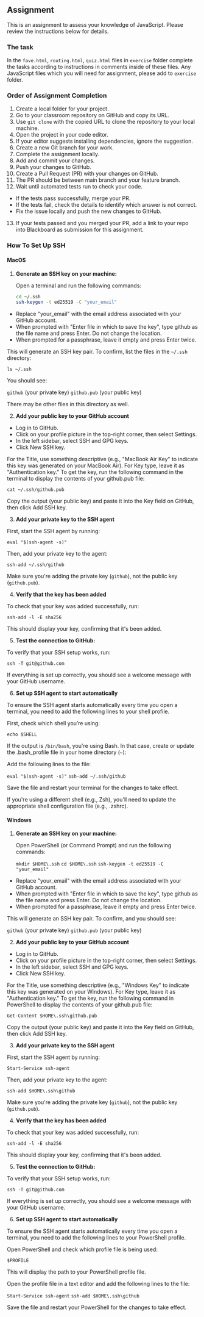## Assignment

This is an assignment to assess your knowledge of JavaScript. Please review the instructions below for details.

### The task

In the `fave.html`, `routing.html`, `quiz.html` files in `exercise` folder complete the tasks according to instructions in comments inside of these files.
Any JavaScript files which you will need for assignment, please add to `exercise` folder.

### Order of Assignment Completion

1. Create a local folder for your project.
2. Go to your classroom repository on GitHub and copy its URL.
3. Use `git clone` with the copied URL to clone the repository to your local machine.
4. Open the project in your code editor.
5. If your editor suggests installing dependencies, ignore the suggestion.
6. Create a new Git branch for your work.
7. Complete the assignment locally.
8. Add and commit your changes.
9. Push your changes to GitHub.
10. Create a Pull Request (PR) with your changes on GitHub.
11. The PR should be between main branch and your feature branch.
12. Wait until automated tests run to check your code. 
- If the tests pass successfully, merge your PR.
- If the tests fail, check the details to identify which answer is not correct.
- Fix the issue locally and push the new changes to GitHub.
13. If your tests passed and you merged your PR, add a link to your repo into Blackboard as submission for this assignment.


### How To Set Up SSH

#### MacOS

1. **Generate an SSH key on your machine:**

   Open a terminal and run the following commands:

   ```bash
   cd ~/.ssh
   ssh-keygen -t ed25519 -C "your_email"

- Replace "your_email" with the email address associated with your GitHub account.
- When prompted with "Enter file in which to save the key", type github as the file name and press Enter. Do not change the location.
- When prompted for a passphrase, leave it empty and press Enter twice.

This will generate an SSH key pair. To confirm, list the files in the `~/.ssh` directory:

`ls ~/.ssh`

You should see:

`github` (your private key)
`github.pub` (your public key)

There may be other files in this directory as well.

2. **Add your public key to your GitHub account**

- Log in to GitHub.
- Click on your profile picture in the top-right corner, then select Settings.
- In the left sidebar, select SSH and GPG keys.
- Click New SSH key.

For the Title, use something descriptive (e.g., "MacBook Air Key" to indicate this key was generated on your MacBook Air).
For Key type, leave it as "Authentication key."
To get the key, run the following command in the terminal to display the contents of your github.pub file:

`cat ~/.ssh/github.pub`

Copy the output (your public key) and paste it into the Key field on GitHub, then click Add SSH key.

3. **Add your private key to the SSH agent**

First, start the SSH agent by running:

`eval "$(ssh-agent -s)"`

Then, add your private key to the agent:

`ssh-add ~/.ssh/github`

Make sure you're adding the private key (`github`), not the public key (`github.pub`).

4. **Verify that the key has been added**

To check that your key was added successfully, run:

`ssh-add -l -E sha256`

This should display your key, confirming that it's been added.

5. **Test the connection to GitHub:**

To verify that your SSH setup works, run:

`ssh -T git@github.com`

If everything is set up correctly, you should see a welcome message with your GitHub username.

6. **Set up SSH agent to start automatically**

To ensure the SSH agent starts automatically every time you open a terminal, you need to add the following lines to your shell profile.

First, check which shell you’re using:

`echo $SHELL`

If the output is `/bin/bash`, you're using Bash. In that case, create or update the .bash_profile file in your home directory (`~`):

Add the following lines to the file:

`eval "$(ssh-agent -s)"`
`ssh-add ~/.ssh/github`

Save the file and restart your terminal for the changes to take effect.

If you're using a different shell (e.g., Zsh), you'll need to update the appropriate shell configuration file (e.g., .zshrc).

#### Windows

1. **Generate an SSH key on your machine:**

   Open PowerShell (or Command Prompt) and run the following commands:

   `mkdir $HOME\.ssh`
   `cd $HOME\.ssh`
   `ssh-keygen -t ed25519 -C "your_email"`

- Replace "your_email" with the email address associated with your GitHub account.
- When prompted with "Enter file in which to save the key", type github as the file name and press Enter. Do not change the location.
- When prompted for a passphrase, leave it empty and press Enter twice.

This will generate an SSH key pair. To confirm, and you should see:

`github` (your private key)
`github.pub` (your public key)

2. **Add your public key to your GitHub account**

- Log in to GitHub.
- Click on your profile picture in the top-right corner, then select Settings.
- In the left sidebar, select SSH and GPG keys.
- Click New SSH key.

For the Title, use something descriptive (e.g., "Windows Key" to indicate this key was generated on your Windows).
For Key type, leave it as "Authentication key."
To get the key, run the following command in PowerShell to display the contents of your github.pub file:

`Get-Content $HOME\.ssh\github.pub`

Copy the output (your public key) and paste it into the Key field on GitHub, then click Add SSH key.

3. **Add your private key to the SSH agent**

First, start the SSH agent by running:

`Start-Service ssh-agent`

Then, add your private key to the agent:

`ssh-add $HOME\.ssh\github`

Make sure you're adding the private key (`github`), not the public key (`github.pub`).

4. **Verify that the key has been added**

To check that your key was added successfully, run:

`ssh-add -l -E sha256`

This should display your key, confirming that it's been added.

5. **Test the connection to GitHub:**

To verify that your SSH setup works, run:

`ssh -T git@github.com`

If everything is set up correctly, you should see a welcome message with your GitHub username.

6. **Set up SSH agent to start automatically**

To ensure the SSH agent starts automatically every time you open a terminal, you need to add the following lines to your PowerShell profile.

Open PowerShell and check which profile file is being used:

`$PROFILE`

This will display the path to your PowerShell profile file.

Open the profile file in a text editor and add the following lines to the file:

`Start-Service ssh-agent`
`ssh-add $HOME\.ssh\github`

Save the file and restart your PowerShell for the changes to take effect.
